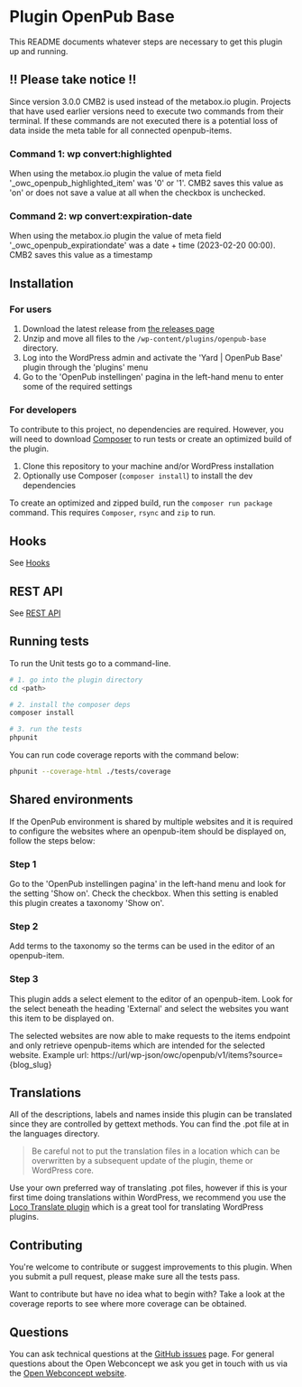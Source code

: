 # Plugin OpenPub Base

This README documents whatever steps are necessary to get this plugin up and running.

## :bangbang: Please take notice :bangbang:

Since version 3.0.0 CMB2 is used instead of the metabox.io plugin.
Projects that have used earlier versions need to execute two commands from their terminal.
If these commands are not executed there is a potential loss of data inside the meta table for all connected openpub-items.

### Command 1: wp convert:highlighted

When using the metabox.io plugin the value of meta field '\_owc_openpub_highlighted_item' was '0' or '1'.
CMB2 saves this value as 'on' or does not save a value at all when the checkbox is unchecked.

### Command 2: wp convert:expiration-date

When using the metabox.io plugin the value of meta field '\_owc_openpub_expirationdate' was a date + time (2023-02-20 00:00).
CMB2 saves this value as a timestamp

## Installation

### For users

1. Download the latest release from [the releases page](https://github.com/OpenWebconcept/plugin-openpub-base/releases)
2. Unzip and move all files to the `/wp-content/plugins/openpub-base` directory.
3. Log into the WordPress admin and activate the 'Yard | OpenPub Base' plugin through the 'plugins' menu
4. Go to the 'OpenPub instellingen' pagina in the left-hand menu to enter some of the required settings

### For developers

To contribute to this project, no dependencies are required. However, you will need to download [Composer](https://getcomposer.org/) to run tests or create an optimized build of the plugin.

1. Clone this repository to your machine and/or WordPress installation
2. Optionally use Composer (`composer install`) to install the dev dependencies

To create an optimized and zipped build, run the `composer run package` command. This requires `Composer`, `rsync` and `zip` to run.

## Hooks

See [Hooks](/docs/hooks.md)

## REST API

See [REST API](/docs/restapi.md)

## Running tests

To run the Unit tests go to a command-line.

```sh
# 1. go into the plugin directory
cd <path>

# 2. install the composer deps
composer install

# 3. run the tests
phpunit
```

You can run code coverage reports with the command below:

```sh
phpunit --coverage-html ./tests/coverage
```

## Shared environments

If the OpenPub environment is shared by multiple websites and it is required to configure the websites where an openpub-item should be displayed on, follow the steps below:

### Step 1

Go to the 'OpenPub instellingen pagina' in the left-hand menu and look for the setting 'Show on'. Check the checkbox. When this setting is enabled this plugin creates a taxonomy 'Show on'.

### Step 2

Add terms to the taxonomy so the terms can be used in the editor of an openpub-item.

### Step 3

This plugin adds a select element to the editor of an openpub-item. Look for the select beneath the heading 'External' and select the websites you want this item to be displayed on.

The selected websites are now able to make requests to the items endpoint and only retrieve openpub-items which are intended for the selected website. Example url: https://url/wp-json/owc/openpub/v1/items?source={blog_slug}

## Translations

All of the descriptions, labels and names inside this plugin can be translated since they are controlled by gettext methods. You can find the .pot file at in the languages directory.

> Be careful not to put the translation files in a location which can be overwritten by a subsequent update of the plugin, theme or WordPress core.

Use your own preferred way of translating .pot files, however if this is your first time doing translations within WordPress, we recommend you use the [Loco Translate plugin](https://wordpress.org/plugins/loco-translate/) which is a great tool for translating WordPress plugins.

## Contributing

You're welcome to contribute or suggest improvements to this plugin.
When you submit a pull request, please make sure all the tests pass.

Want to contribute but have no idea what to begin with? Take a look at the coverage reports to see where more coverage can be obtained.

## Questions

You can ask technical questions at the [GitHub issues](https://github.com/OpenWebconcept/plugin-openpub-base/issues) page. For general questions about the Open Webconcept we ask you get in touch with us via the [Open Webconcept website](https://openwebconcept.nl/contact/).
